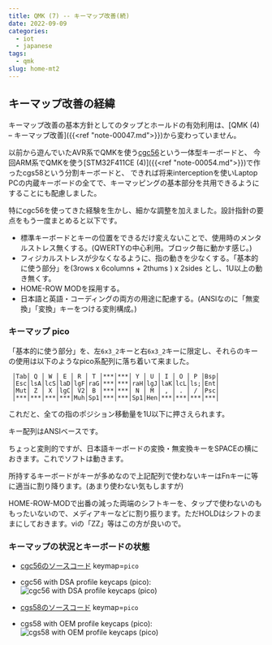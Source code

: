 ```yaml
---
title: QMK (7) -- キーマップ改善(続)
date: 2022-09-09
categories:
  - iot
  - japanese
tags:
  - qmk
slug: home-mt2
---
```


## キーマップ改善の経緯

キーマップ改善の基本方針としてのタップとホールドの有効利用は、[QMK (4) – キーマップ改善]({{<ref "note-00047.md">}})から変わっていません。

以前から遊んでいたAVR系でQMKを使う[cgc56](https://github.com/osamuaoki/cg56)という一体型キーボードと、
今回ARM系でQMKを使う[STM32F411CE (4)]({{<ref "note-00054.md">}})で作ったcgs58という分割キーボードと、
できれば将来interceptionを使いLaptop PCの内蔵キーボードの全てで、キーマッピングの基本部分を共用できるようにすることにも配慮しました。

特にcgc56を使ってきた経験を生かし、細かな調整を加えました。設計指針の要点をもう一度まとめると以下です。

* 標準キーボードとキーの位置をできるだけ変えないことで、使用時のメンタルストレス無くする。(QWERTYの中心利用。ブロック毎に動かす感じ。)
* フィジカルストレスが少なくなるように、指の動きを少なくする。「基本的に使う部分」を(3rows x 6columns + 2thums ) x 2sides とし、1U以上の動き無くす。
* HOME-ROW MODを採用する。
* 日本語と英語・コーディングの両方の用途に配慮する。(ANSIなのに「無変換」「変換」キーをつける変則構成。)

### キーマップ pico

「基本的に使う部分」を、左`6x3_2`キーと右`6x3_2`キーに限定し、それらのキーの使用は以下のようなpico系配列に落ち着いて来ました。

```
 │Tab│ Q │ W │ E │ R │ T │***│***│ Y │ U │ I │ O │ P │Bsp│
 │Esc│lsA│lcS│laD│lgF│raG│***│***│raH│lgJ│laK│lcL│ls;│Ent│
 │Mut│ Z │ X │lgC│ V2│ B │***│***│ N │ M │ , │ . │ / │Psc│
 │***│***│***│***│Muh│Sp1│***│***│Sp1│Hen│***│***│***│***│
```

これだと、全ての指のポジション移動量を1U以下に押さえられます。

キー配列はANSIベースです。

ちょっと変則的ですが、日本語キーボードの変換・無変換キーをSPACEの横におきます。これでソフトは動きます。

所持するキーボードがキーが多めなので上記配列で使わないキーはFnキーに等に適当に割り降ります。(あまり使わない気もしますが)

HOME-ROW-MODで出番の減った両端のシフトキーを、タップで使わないのももったいないので、メディアキーなどに割り振ります。ただHOLDはシフトのままにしておきます。viの「ZZ」等はこの方が良いので。

### キーマップの状況とキーボードの状態

* [cgc56のソースコード](https://github.com/osamuaoki/qmk_firmware/tree/osamu1/keyboards/cgc56) keymap=`pico`
* cgc56 with DSA profile keycaps (pico):
![cgc56 with DSA profile keycaps (pico)](/img/cgc56-20220911.jpg)

* [cgs58のソースコード](https://github.com/osamuaoki/qmk_firmware/tree/osamu1/keyboards/cgs58) keymap=`pico`
* cgs58 with OEM profile keycaps (pico):
![cgs58 with OEM profile keycaps (pico)](/img/cgs58-20220911.jpg)

<!-- vim: se ai tw=150: -->
